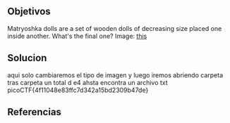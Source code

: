 ## Objetivos
Matryoshka dolls are a set of wooden dolls of decreasing size placed one inside another. What's the final one? Image: [this](https://mercury.picoctf.net/static/b6205dd933ec01c022c4e6acbdf11116/dolls.jpg)
## Solucion
aqui solo cambiaremos el tipo de imagen y luego iremos abriendo carpeta tras carpeta un total d e4 ahsta encontra un archivo txt
picoCTF{4f11048e83ffc7d342a15bd2309b47de}

## Referencias

